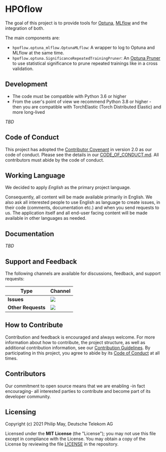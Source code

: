 # HPOflow

The goal of this project is to provide tools for [Optuna](https://optuna.readthedocs.io/), 
[MLflow](https://www.mlflow.org/docs/latest/index.html) and the integration of both.

The main components are:
- `hpoflow.optuna_mlflow.OptunaMLflow`: A wrapper to log to Optuna and MLflow at the same time.
- `hpoflow.optuna.SignificanceRepeatedTrainingPruner`: An 
  [Optuna Pruner](https://optuna.readthedocs.io/en/stable/reference/pruners.html) 
  to use statistical significance to prune repeated trainings like in a cross validation.

## Development

- The code must be compatible with Python 3.6 or higher
- From the user's point of view we recommend Python 3.8 or higher - then you are compatible with 
  TorchElastic (Torch Distributed Elastic) and more long-lived

_TBD_

## Code of Conduct

This project has adopted the [Contributor Covenant](https://www.contributor-covenant.org/) 
in version 2.0 as our code of conduct. Please see the details in our 
[CODE_OF_CONDUCT.md](CODE_OF_CONDUCT.md). All contributors must abide by the code of conduct.

## Working Language

We decided to apply _English_ as the primary project language.  

Consequently, all content will be made available primarily in English. We also ask all interested 
people to use English as language to create issues, in their code (comments, documentation etc.) and 
when you send requests to us. The application itself and all end-user facing content will be made 
available in other languages as needed.

## Documentation

_TBD_

## Support and Feedback

The following channels are available for discussions, feedback, and support requests:

| Type                     | Channel                                                |
| ------------------------ | ------------------------------------------------------ |
| **Issues**   | <a href="https://github.com/telekom/HPOflow/issues/new/choose" title="General Discussion"><img src="https://img.shields.io/github/issues/telekom/HPOflow?style=flat-square"></a> </a>   |
| **Other Requests**    | <a href="mailto:opensource@telekom.de" title="Email Open Source Team"><img src="https://img.shields.io/badge/email-Open%20Source%20Team-green?logo=mail.ru&style=flat-square&logoColor=white"></a>   |

## How to Contribute

Contribution and feedback is encouraged and always welcome. For more information about how to 
contribute, the project structure, as well as additional contribution information, see our 
[Contribution Guidelines](./CONTRIBUTING.md). By participating in this project, you agree to 
abide by its [Code of Conduct](./CODE_OF_CONDUCT.md) at all times.

## Contributors

Our commitment to open source means that we are enabling -in fact encouraging- all interested 
parties to contribute and become part of its developer community.

## Licensing

Copyright (c) 2021 Philip May, Deutsche Telekom AG

Licensed under the **MIT License** (the "License"); you may not use this file except in compliance with the License.
You may obtain a copy of the License by reviewing the file [LICENSE](./LICENSE) in the repository.
